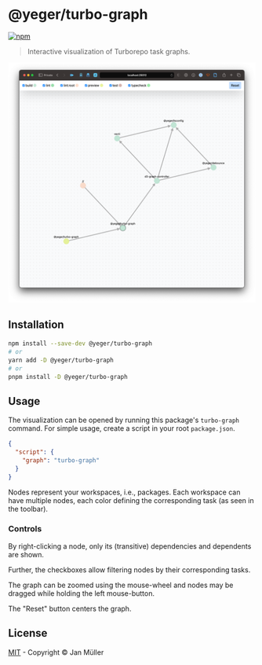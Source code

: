 # @yeger/turbo-graph

[![npm](https://img.shields.io/npm/v/@yeger/turbo-graph?color=a1b858&label=)](https://npmjs.com/package/@yeger/turbo-graph)

> Interactive visualization of Turborepo task graphs.

![Example Image](https://github.com/DerYeger/yeger/raw/main/packages/turbo-graph/docs/image.png)

## Installation

```bash
npm install --save-dev @yeger/turbo-graph
# or
yarn add -D @yeger/turbo-graph
# or
pnpm install -D @yeger/turbo-graph
```

## Usage

The visualization can be opened by running this package's `turbo-graph` command.
For simple usage, create a script in your root `package.json`.

```json
{
  "script": {
    "graph": "turbo-graph"
  }
}
```

Nodes represent your workspaces, i.e., packages.
Each workspace can have multiple nodes, each color defining the corresponding task (as seen in the toolbar).

### Controls

By right-clicking a node, only its (transitive) dependencies and dependents are shown.

Further, the checkboxes allow filtering nodes by their corresponding tasks.

The graph can be zoomed using the mouse-wheel and nodes may be dragged while holding the left mouse-button.

The "Reset" button centers the graph.

## License

[MIT](https://github.com/DerYeger/yeger/blob/main/packages/turbo-graph/LICENSE) - Copyright &copy; Jan Müller
